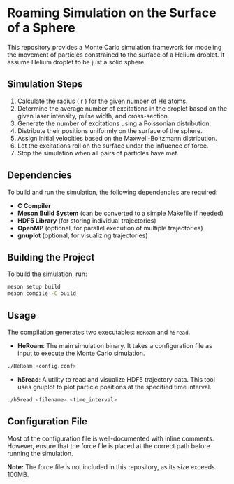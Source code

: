 # Roaming Simulation on the Surface of a Sphere

This repository provides a Monte Carlo simulation framework for modeling the movement of particles constrained to the surface of a Helium droplet. It assume Helium droplet to be just a solid sphere.

## Simulation Steps

1. Calculate the radius \( r \) for the given number of He atoms.  
2. Determine the average number of excitations in the droplet based on the given laser intensity, pulse width, and cross-section.  
3. Generate the number of excitations using a Poissonian distribution.  
4. Distribute their positions uniformly on the surface of the sphere.  
5. Assign initial velocities based on the Maxwell-Boltzmann distribution.  
6. Let the excitations roll on the surface under the influence of force.  
7. Stop the simulation when all pairs of particles have met.  

## Dependencies

To build and run the simulation, the following dependencies are required:

- **C Compiler**  
- **Meson Build System** (can be converted to a simple Makefile if needed)  
- **HDF5 Library** (for storing individual trajectories)  
- **OpenMP** (optional, for parallel execution of multiple trajectories)  
- **gnuplot** (optional, for visualizing trajectories)  

## Building the Project

To build the simulation, run:

```sh
meson setup build
meson compile -C build
```

## Usage

The compilation generates two executables: ```HeRoam``` and ```h5read```.

- **HeRoam**: The main simulation binary. It takes a configuration file as input to execute the Monte Carlo simulation.

```sh
./HeRoam <config.conf>
```

- **h5read**: A utility to read and visualize HDF5 trajectory data. This tool uses gnuplot to plot particle positions at the specified time interval.

```sh
./h5read <filename> <time_interval>
```

## Configuration File

Most of the configuration file is well-documented with inline comments.  
However, ensure that the force file is placed at the correct path before running the simulation.  

**Note:** The force file is not included in this repository, as its size exceeds 100MB.